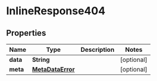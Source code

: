 

# InlineResponse404

## Properties

Name | Type | Description | Notes
------------ | ------------- | ------------- | -------------
**data** | **String** |  |  [optional]
**meta** | [**MetaDataError**](MetaDataError.md) |  |  [optional]



